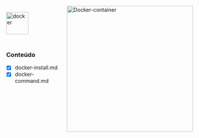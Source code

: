 <div style="display: inline_block"><br>
  <img align="right" alt="Docker-container" style="width: auto; height:340px;" 
     src="https://miro.medium.com/v2/resize:fit:720/0*SWHyvx_VdWQluT31">
</div>

<div style="display: inline_block"><br>
  <img align="left" alt="docker" style="width: auto; height:60px;" 
     src="https://upload.wikimedia.org/wikipedia/commons/4/4e/Docker_%28container_engine%29_logo.svg">
</div>

<br><br><br><br>

### Conteúdo

- [x] docker-install.md
- [x] docker-command.md